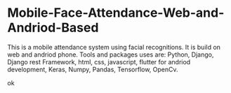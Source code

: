 # Mobile-Face-Attendance-Web-and-Andriod-Based
This is a mobile attendance system using facial recognitions.
It is build on web and andriod phone.
Tools and packages uses are: Python, Django, Django rest Framework, html, css, javascript, flutter for andriod development, Keras, Numpy, Pandas, Tensorflow, OpenCv.

ok
